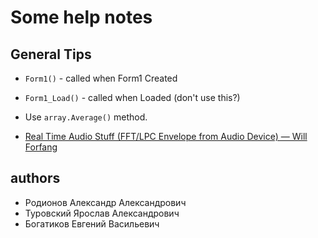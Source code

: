 # Some help notes
## General Tips
- `Form1()` - called when Form1 Created
- `Form1_Load()` - called when Loaded (don't use this?)
- Use `array.Average()` method.

- [Real Time Audio Stuff (FFT/LPC Envelope from Audio Device) — Will Forfang](http://www.willforfang.com/misc-python/2015/12/9/real-time-audio-visualizationprocessing)

## authors
- Родионов Александр Александрович
- Туровский Ярослав Александрович
- Богатиков Евгений Васильевич
